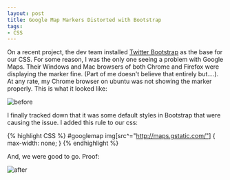 ```yaml
---
layout: post
title: Google Map Markers Distorted with Bootstrap
tags:
- CSS
---
```


On a recent project, the dev team installed [Twitter Bootstrap](http://twitter.github.io/bootstrap/) as the base for our CSS.  For some reason, I was the only one seeing a problem with Google Maps.  Their Windows and Mac browsers of both Chrome and Firefox were displaying the marker fine.  (Part of me doesn't believe that entirely but....).  At any rate, my Chrome browser on ubuntu was not showing the marker properly.  This is what it looked like:

![before](http://aaronsaray.com/wp-content/uploads/2013/05/before.png)

I finally tracked down that it was some default styles in Bootstrap that were causing the issue.  I added this rule to our css:

{% highlight CSS %}
#googlemap img[src^="http://maps.gstatic.com/"] {
  max-width: none;
}
{% endhighlight %}


And, we were good to go.  Proof:

![after](http://aaronsaray.com/wp-content/uploads/2013/05/after.png)
